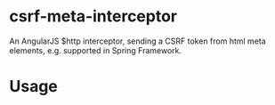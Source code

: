 # csrf-meta-interceptor
An AngularJS $http interceptor, sending a CSRF token from html meta elements, e.g. supported in Spring Framework.

# Usage

